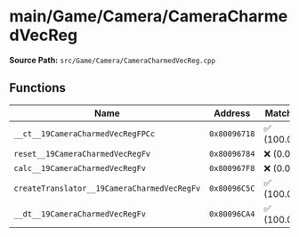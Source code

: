 # main/Game/Camera/CameraCharmedVecReg

**Source Path:** `src/Game/Camera/CameraCharmedVecReg.cpp`

## Functions

| Name | Address | Match % |
|------|---------|---------|
| `__ct__19CameraCharmedVecRegFPCc` | `0x80096718` | :white_check_mark: (100.0%) |
| `reset__19CameraCharmedVecRegFv` | `0x80096784` | :x: (0.0%) |
| `calc__19CameraCharmedVecRegFv` | `0x800967F8` | :x: (0.0%) |
| `createTranslator__19CameraCharmedVecRegFv` | `0x80096C5C` | :white_check_mark: (100.0%) |
| `__dt__19CameraCharmedVecRegFv` | `0x80096CA4` | :white_check_mark: (100.0%) |